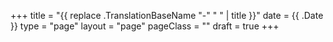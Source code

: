 +++
title = "{{ replace .TranslationBaseName "-" " " | title }}"
date = {{ .Date }}
type = "page"
layout = "page"
pageClass = ""
draft = true
+++